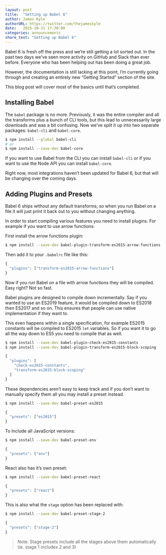 ```yaml
---
layout: post
title:  "Setting up Babel 6"
author: James Kyle
authorURL: https://twitter.com/thejameskyle
date:   2015-10-31 17:30:00
categories: announcements
share_text: "Setting up Babel 6"
---
```


Babel 6 is fresh off the press and we’re still getting a lot sorted out. In the past two days we've seen more activity on GitHub and Slack than ever before. Everyone who has been helping out has been doing a great job.

However, the documentation is still lacking at this point, I’m currently going through and creating an entirely new “Getting Started” section of the site.

<!--truncate-->

This blog post will cover most of the basics until that’s completed.

## Installing Babel

The `babel` package is no more. Previously, it was the entire compiler and all the transforms plus a bunch of CLI tools, but this lead to unnecessarily large downloads and was a bit confusing. Now we’ve split it up into two separate packages: `babel-cli` and `babel-core`.

```sh
$ npm install --global babel-cli
# or
$ npm install --save-dev babel-core
```

If you want to use Babel from the CLI you can install `babel-cli` or if you want to use the Node API you can install `babel-core`.

Right now, most integrations haven’t been updated for Babel 6, but that will be changing over the coming days.

## Adding Plugins and Presets

Babel 6 ships without any default transforms, so when you run Babel on a file it will just print it back out to you without changing anything.

In order to start compiling various features you need to install plugins. For example if you want to use arrow functions:

First install the arrow functions plugin:

```sh
$ npm install --save-dev babel-plugin-transform-es2015-arrow-functions
```

Then add it to your `.babelrc` file like this:

```js
{
  "plugins": ["transform-es2015-arrow-functions"]
}
```

Now if you run Babel on a file with arrow functions they will be compiled. Easy right? Not so fast.

Babel plugins are designed to compile down incrementally. Say if you wanted to use an ES2019 feature, it would be compiled down to ES2018 then ES2017 and so on. This ensures that people can use native implementation if they want to.

This even happens within a single specification, for example ES2015 constants will be compiled to ES2015 `let` variables. So if you want it to go all the way down to ES5 you need to compile that as well.

```sh
$ npm install --save-dev babel-plugin-check-es2015-constants
$ npm install --save-dev babel-plugin-transform-es2015-block-scoping
```

```js
{
  "plugins": [
    "check-es2015-constants",
    "transform-es2015-block-scoping"
  ]
}
```

These dependencies aren’t easy to keep track and if you don’t want to manually specify them all you may install a preset instead.

```sh
$ npm install --save-dev babel-preset-es2015
```

```js
{
  "presets": ["es2015"]
}
```

To Include all JavaScript versions:

```sh
$ npm install --save-dev babel-preset-env
```

```js
{
  "presets": ["env"]
}
```

React also has it’s own preset:

```sh
$ npm install --save-dev babel-preset-react
```

```js
{
  "presets": ["react"]
}
```

This is also what the `stage` option has been replaced with:

```sh
$ npm install --save-dev babel-preset-stage-2
```

```js
{
  "presets": ["stage-2"]
}
```

> Note: Stage presets include all the stages above them automatically (ie. stage 1 includes 2 and 3)
